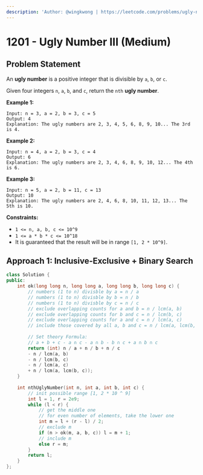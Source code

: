 ```yaml
---
description: 'Author: @wingkwong | https://leetcode.com/problems/ugly-number-iii/'
---
```


# 1201 - Ugly Number III (Medium)

## Problem Statement

An **ugly number** is a positive integer that is divisible by `a`, `b`, or `c`.

Given four integers `n`, `a`, `b`, and `c`, return the `nth` **ugly number**.

&#x20;

**Example 1:**

```
Input: n = 3, a = 2, b = 3, c = 5
Output: 4
Explanation: The ugly numbers are 2, 3, 4, 5, 6, 8, 9, 10... The 3rd is 4.
```

**Example 2:**

```
Input: n = 4, a = 2, b = 3, c = 4
Output: 6
Explanation: The ugly numbers are 2, 3, 4, 6, 8, 9, 10, 12... The 4th is 6.
```

**Example 3:**

```
Input: n = 5, a = 2, b = 11, c = 13
Output: 10
Explanation: The ugly numbers are 2, 4, 6, 8, 10, 11, 12, 13... The 5th is 10.
```

**Constraints:**

* `1 <= n, a, b, c <= 10^9`
* `1 <= a * b * c <= 10^18`
* It is guaranteed that the result will be in range `[1, 2 * 10^9]`.

## Approach 1: Inclusive-Exclusive + Binary Search

```cpp
class Solution {
public:
    int ok(long long n, long long a, long long b, long long c) {
        // numbers (1 to n) divisble by a = n / a
        // numbers (1 to n) divisble by b = n / b
        // numbers (1 to n) divisble by c = n / c
        // exclude overlapping counts for a and b = n / lcm(a, b)
        // exclude overlapping counts for b and c = n / lcm(b, c)
        // exclude overlapping counts for a and c = n / lcm(a, c)
        // include those covered by all a, b and c = n / lcm(a, lcm(b, c))  
        
        // Set theory Formula: 
        // a + b + c - a ∩ c - a ∩ b - b ∩ c + a ∩ b ∩ c
        return (int) n / a + n / b + n / c 
        - n / lcm(a, b)
        - n / lcm(b, c)
        - n / lcm(a, c)
        + n / lcm(a, lcm(b, c));
    }
    
    int nthUglyNumber(int n, int a, int b, int c) {
        // init possible range [1, 2 * 10 ^ 9]
        int l = 1, r = 2e9;
        while (l < r) {
            // get the middle one
            // for even number of elements, take the lower one
            int m = l + (r - l) / 2;
            // exclude m
            if (n > ok(m, a, b, c)) l = m + 1;
            // include m
            else r = m;
        }
        return l;
    }
};
```
